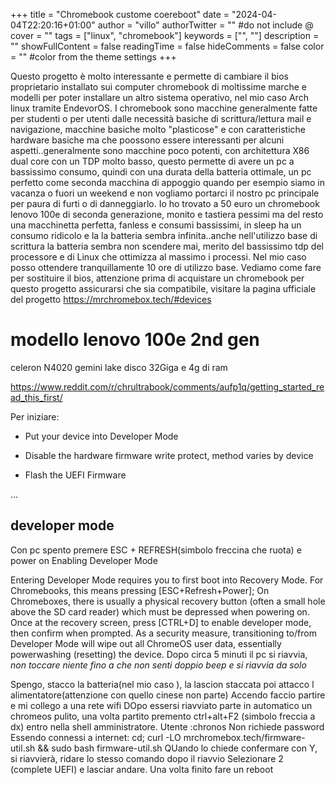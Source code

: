  +++
title = "Chromebook custome coereboot"
date = "2024-04-04T22:20:16+01:00"
author = "villo"
authorTwitter = "" #do not include @
cover = ""
tags = ["linux", "chromebook"]
keywords = ["", ""]
description = ""
showFullContent = false
readingTime = false
hideComments = false
color = "" #color from the theme settings
+++


Questo progetto è molto interessante e permette di cambiare il bios proprietario installato sui computer chromebook di moltissime marche e modelli per poter installare un altro sistema operativo, nel mio caso Arch linux tramite EndevorOS.
I chromebook sono macchine generalmente fatte per studenti o per utenti dalle necessità basiche di scrittura/lettura mail e navigazione, macchine basiche molto "plasticose" e con caratteristiche hardware basiche ma che poossono essere interessanti per alcuni aspetti..generalmente sono macchine poco potenti, con architettura X86 dual core con un TDP molto basso, questo permette di avere un pc a bassissimo consumo, quindi con una durata della batteria ottimale, un pc perfetto come seconda macchina di appoggio quando per esempio siamo in vacanza o fuori un weekend e non vogliamo portarci il nostro pc principale per paura di furti o di danneggiarlo.
Io ho trovato a 50 euro un chromebook lenovo 100e di seconda generazione, monito e tastiera pessimi ma del resto una macchinetta perfetta, fanless e consumi bassissimi, in sleep ha un consumo ridicolo e la la batteria sembra infinita..anche nell'utilizzo base di scrittura la batteria sembra non scendere mai, merito del  bassissimo tdp del processore e di Linux che ottimizza al massimo i processi. Nel mio caso posso ottendere tranquillamente 10 ore di utilizzo base.
Vediamo come fare per sostituire il bios, attenzione prima di acquistare un chromebook per questo progetto assicurarsi che sia compatibile, visitare la pagina ufficiale del progetto https://mrchromebox.tech/#devices
 
 # modello lenovo 100e 2nd gen

 celeron N4020 gemini lake disco 32Giga e 4g di ram


https://www.reddit.com/r/chrultrabook/comments/aufp1q/getting_started_read_this_first/

Per iniziare:


- Put your device into Developer Mode

- Disable the hardware firmware write protect, method varies by device

- Flash the UEFI Firmware

...
## developer mode

Con pc spento premere ESC + REFRESH(simbolo freccina che ruota) e power on
Enabling Developer Mode

Entering Developer Mode requires you to first boot into Recovery Mode. For Chromebooks, this means pressing [ESC+Refresh+Power]; On Chromeboxes, there is usually a physical recovery button (often a small hole above the SD card reader) which must be depressed when powering on. Once at the recovery screen, press [CTRL+D] to enable developer mode, then confirm when prompted. As a security measure, transitioning to/from Developer Mode will wipe out all ChromeOS user data, essentially powerwashing (resetting) the device. 
Dopo circa 5 minuti il pc si riavvia, *non toccare niente fino a che non senti doppio beep e si riavvia da solo*

Spengo, stacco la batteria(nel mio caso ), la lascion staccata poi attacco l alimentatore(attenzione con quello cinese non parte)
Accendo faccio partire e mi collego a una rete wifi
DOpo essersi riavviato parte in automatico un chromeos pulito, una volta partito premento ctrl+alt+F2 (simbolo freccia a dx) entro nella shell amministratore.
Utente :chronos
Non richiede password
Essendo connessi a internet:
cd; curl -LO mrchromebox.tech/firmware-util.sh && sudo bash firmware-util.sh
QUando lo chiede confermare con Y, si riavvierà, ridare lo stesso comando dopo il riavvio
Selezionare 2 (complete UEFI) e lasciar andare.
Una volta finito fare un reboot


